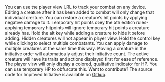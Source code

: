 You can use the player view URL to track your combat on any device.
Editing a creature after it has been added to combat will only change that individual creature.
You can restore a creature's hit points by applying negative damage to it.
Temporary hit points obey the 5th edition rules- applying temporary hitpoints will ignore temporary hit points a creature already has.
Hold the alt key while adding a creature to hide it before adding. Hidden creatures will not appear in player view.
Hold the control key while clicking to select multiple combatants. You can apply damage to multiple creatures at the same time this way.
Moving a creature in the initiative order will automatically adjust their initiative count.
The active creature will have its traits and actions displayed first for ease of reference.
The player view will only display a colored, qualitative indicator for HP. You can use temporary HP to obfuscate this.
Want to contribute? The source code for Improved Initiative is available on [Github](github.com/cynicaloptimist/improved-initiative).